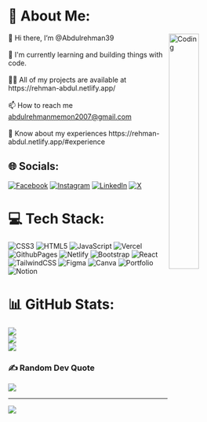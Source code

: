 

# 💫 About Me:
<img align="right" alt="Coding" src="https://camo.githubusercontent.com/f1f2bc6e7ec110b34bab4ec55aa5c93ebae552ae011f5756bd7b7f783d627a6d/68747470733a2f2f63646e2e6472696262626c652e636f6d2f75736572732f313136323037372f73637265656e73686f74732f333834383931342f70726f6772616d6d65722e676966" data-canonical-src="https://cdn.dribbble.com/users/1162077/screenshots/3848914/programmer.gif" style="width: 35%; height: 35%; display: inline-block;" data-target="animated-image.originalImage">
👋 Hi there, I’m @Abdulrehman39<br><br>🌱  I'm currently learning and building things with code.<br><br>👨‍💻 All of my projects are available at https://rehman-abdul.netlify.app/<br><br>📫 How to reach me <a href="mailto:abdulrehmanmemon2007@gmail.com">abdulrehmanmemon2007@gmail.com</a><br><br>📄 Know about my experiences https://rehman-abdul.netlify.app/#experience 


## 🌐 Socials:
[![Facebook](https://img.shields.io/badge/Facebook-%231877F2.svg?logo=Facebook&logoColor=white)](https://facebook.com/ar.memon002) [![Instagram](https://img.shields.io/badge/Instagram-%23E4405F.svg?logo=Instagram&logoColor=white)](https://instagram.com/abdul_rehman.002) [![LinkedIn](https://img.shields.io/badge/LinkedIn-%230077B5.svg?logo=linkedin&logoColor=white)](https://linkedin.com/in/abdul-rehman2/) [![X](https://img.shields.io/badge/X-black.svg?logo=X&logoColor=white)](https://x.com/abdul_tweets_02) 

# 💻 Tech Stack:
![CSS3](https://img.shields.io/badge/css3-%231572B6.svg?style=for-the-badge&logo=css3&logoColor=white) ![HTML5](https://img.shields.io/badge/html5-%23E34F26.svg?style=for-the-badge&logo=html5&logoColor=white) ![JavaScript](https://img.shields.io/badge/javascript-%23323330.svg?style=for-the-badge&logo=javascript&logoColor=%23F7DF1E) ![Vercel](https://img.shields.io/badge/vercel-%23000000.svg?style=for-the-badge&logo=vercel&logoColor=white) ![GithubPages](https://img.shields.io/badge/github%20pages-121013?style=for-the-badge&logo=github&logoColor=white) ![Netlify](https://img.shields.io/badge/netlify-%23000000.svg?style=for-the-badge&logo=netlify&logoColor=#00C7B7) ![Bootstrap](https://img.shields.io/badge/bootstrap-%238511FA.svg?style=for-the-badge&logo=bootstrap&logoColor=white) ![React](https://img.shields.io/badge/react-%2320232a.svg?style=for-the-badge&logo=react&logoColor=%2361DAFB) ![TailwindCSS](https://img.shields.io/badge/tailwindcss-%2338B2AC.svg?style=for-the-badge&logo=tailwind-css&logoColor=white) ![Figma](https://img.shields.io/badge/figma-%23F24E1E.svg?style=for-the-badge&logo=figma&logoColor=white) ![Canva](https://img.shields.io/badge/Canva-%2300C4CC.svg?style=for-the-badge&logo=Canva&logoColor=white) ![Portfolio](https://img.shields.io/badge/Portfolio-%23000000.svg?style=for-the-badge&logo=firefox&logoColor=#FF7139) ![Notion](https://img.shields.io/badge/Notion-%23000000.svg?style=for-the-badge&logo=notion&logoColor=white)

# 📊 GitHub Stats:
![](https://github-readme-stats.vercel.app/api?username=abdulrehman39&theme=dark&hide_border=false&include_all_commits=true&count_private=true)<br/>
![](https://github-readme-streak-stats.herokuapp.com/?user=abdulrehman39&theme=dark&hide_border=false)<br/>
![](https://github-readme-stats.vercel.app/api/top-langs/?username=abdulrehman39&theme=dark&hide_border=false&include_all_commits=true&count_private=true&layout=compact)


### ✍️ Random Dev Quote
![](https://quotes-github-readme.vercel.app/api?type=horizontal&theme=radical)

---
[![](https://visitcount.itsvg.in/api?id=abdulrehman39&icon=1&color=0)](https://visitcount.itsvg.in)

<!-- Proudly created with GPRM ( https://gprm.itsvg.in ) -->
